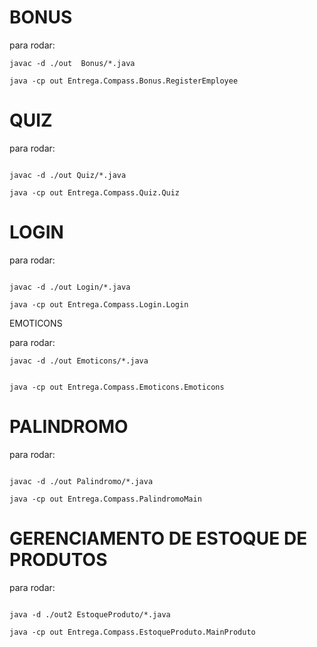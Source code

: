 # BONUS


para rodar:
```
javac -d ./out  Bonus/*.java 
```
```
java -cp out Entrega.Compass.Bonus.RegisterEmployee 
```



# QUIZ



para rodar:
```

javac -d ./out Quiz/*.java

```
```
java -cp out Entrega.Compass.Quiz.Quiz
```



# LOGIN

para rodar:
```

javac -d ./out Login/*.java
```
```
java -cp out Entrega.Compass.Login.Login
```




EMOTICONS

para rodar:

```
javac -d ./out Emoticons/*.java
```
```

java -cp out Entrega.Compass.Emoticons.Emoticons
```



# PALINDROMO

para rodar:
```

javac -d ./out Palindromo/*.java
```
```
java -cp out Entrega.Compass.PalindromoMain
```


# GERENCIAMENTO DE ESTOQUE DE PRODUTOS

para rodar:
```

java -d ./out2 EstoqueProduto/*.java
```
```
java -cp out Entrega.Compass.EstoqueProduto.MainProduto 
```

